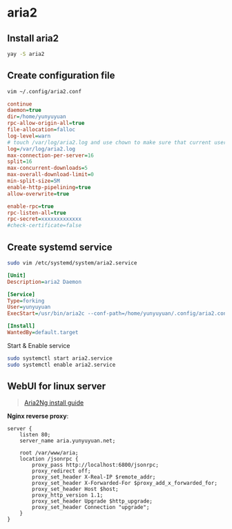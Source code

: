 # aria2

## Install aria2
```sh
yay -S aria2
```

## Create configuration file
```sh
vim ~/.config/aria2.conf
```
```ini
continue
daemon=true
dir=/home/yunyuyuan
rpc-allow-origin-all=true
file-allocation=falloc
log-level=warn
# touch /var/log/aria2.log and use chown to make sure that current user can access /var/log/aria2.log
log=/var/log/aria2.log
max-connection-per-server=16
split=16
max-concurrent-downloads=5
max-overall-download-limit=0
min-split-size=5M
enable-http-pipelining=true
allow-overwrite=true

enable-rpc=true
rpc-listen-all=true
rpc-secret=xxxxxxxxxxxxx
#check-certificate=false
```

## Create systemd service
```sh
sudo vim /etc/systemd/system/aria2.service
```
```ini
[Unit]
Description=aria2 Daemon

[Service]
Type=forking
User=yunyuyuan
ExecStart=/usr/bin/aria2c --conf-path=/home/yunyuyuan/.config/aria2.conf

[Install]
WantedBy=default.target
```
Start & Enable service
```sh
sudo systemctl start aria2.service
sudo systemctl enable aria2.service
```

## WebUI for linux server
> [Aria2Ng install guide](https://github.com/mayswind/AriaNg#installation)  

**Nginx reverse proxy**:
```nginx
server {
    listen 80;
    server_name aria.yunyuyuan.net;

    root /var/www/aria;
    location /jsonrpc {
        proxy_pass http://localhost:6800/jsonrpc;
        proxy_redirect off;
        proxy_set_header X-Real-IP $remote_addr;
        proxy_set_header X-Forwarded-For $proxy_add_x_forwarded_for;
        proxy_set_header Host $host;
        proxy_http_version 1.1;
        proxy_set_header Upgrade $http_upgrade;
        proxy_set_header Connection "upgrade";
    }
}
```